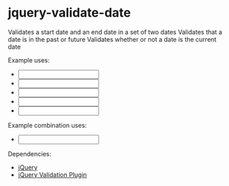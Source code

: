# jquery-validate-date

 Validates a start date and an end date in a set of two dates
 Validates that a date is in the past or future
 Validates whether or not a date is the current date

Example uses:
* <input id="Start_Date_1" data-start-date="1">
* <input id="End_Date_1" data-end-date="1">
* <input id="Future_Date" data-future-date>
* <input id="Past_Date" data-past-date>
* <input id="Current_Date" data-current-date>

Example combination uses:
* <input id="Current_Or_Past_Date" data-current-date data-past-date>

Dependencies:
* [jQuery](https://jquery.com/)
* [jQuery Validation Plugin](https://jqueryvalidation.org/)
